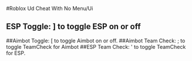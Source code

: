 #Roblox Ud Cheat With No Menu/Ui
## ESP Toggle: ] to toggle ESP on or off
##Aimbot Toggle: [ to toggle Aimbot on or off.
##Aimbot Team Check: ; to toggle TeamCheck for Aimbot
##ESP Team Check: ' to toggle TeamCheck for ESP.
